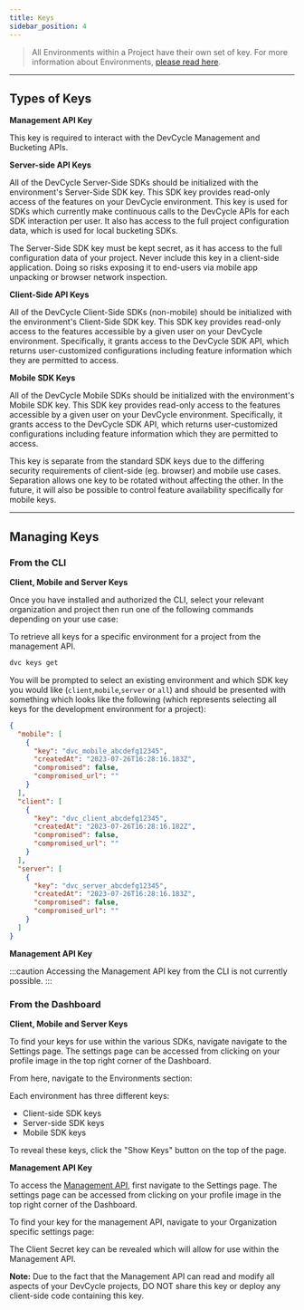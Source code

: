 ```yaml
---
title: Keys
sidebar_position: 4
---
```


> All Environments within a Project have their own set of key. For more information about Environments, [please read here](/essentials/environments).

---

## Types of Keys

**Management API Key**

This key is required to interact with the DevCycle Management and Bucketing APIs.

**Server-side API Keys**

All of the DevCycle Server-Side SDKs should be initialized with the environment's Server-Side SDK key. This SDK key provides read-only access of the features on your DevCycle environment. This key is used for SDKs which currently make continuous calls to the DevCycle APIs for each SDK interaction per user. It also has access to the full project configuration data, which is used for local bucketing SDKs.

The Server-Side SDK key must be kept secret, as it has access to the full configuration data of your project. Never include this key in a client-side application. Doing so risks exposing it to end-users via mobile app unpacking or browser network inspection.

**Client-Side API Keys**

All of the DevCycle Client-Side SDKs (non-mobile) should be initialized with the environment's Client-Side SDK key. This SDK key provides read-only access to the features accessible by a given user on your DevCycle environment. Specifically, it grants access to the DevCycle SDK API, which returns user-customized configurations including feature information which they are permitted to access.

**Mobile SDK Keys**

All of the DevCycle Mobile SDKs should be initialized with the environment's Mobile SDK key. This SDK key provides read-only access to the features accessible by a given user on your DevCycle environment. Specifically, it grants access to the DevCycle SDK API, which returns user-customized configurations including feature information which they are permitted to access.

This key is separate from the standard SDK keys due to the differing security requirements of client-side (eg. browser) and mobile use cases. Separation allows one key to be rotated without affecting the other. In the future, it will also be possible to control feature availability specifically for mobile keys.

---

## Managing Keys

### From the CLI

**Client, Mobile and Server Keys**


Once you have installed and authorized the CLI, select your relevant organization and project then run one of the following commands depending on your use case:

To retrieve all keys for a specific environment for a project from the management API.

```bash
dvc keys get
```  

You will be prompted to select an existing environment and which SDK key you would like (`client`,`mobile`,`server` or `all`) and should be presented with something which looks like the following (which represents selecting all keys for the development environment for a project):


```json
{
  "mobile": [
    {
      "key": "dvc_mobile_abcdefg12345",
      "createdAt": "2023-07-26T16:28:16.183Z",
      "compromised": false,
      "compromised_url": ""
    }
  ],
  "client": [
    {
      "key": "dvc_client_abcdefg12345",
      "createdAt": "2023-07-26T16:28:16.182Z",
      "compromised": false,
      "compromised_url": ""
    }
  ],
  "server": [
    {
      "key": "dvc_server_abcdefg12345",
      "createdAt": "2023-07-26T16:28:16.183Z",
      "compromised": false,
      "compromised_url": ""
    }
  ]
}
```


**Management API Key**

:::caution
Accessing the Management API key from the CLI is not currently possible.
:::

### From the Dashboard

**Client, Mobile and Server Keys**

To find your keys for use within the various SDKs, navigate navigate to the Settings page. The settings page can be accessed from clicking on your profile image in the top right corner of the Dashboard. 

From here, navigate to the Environments section:

Each environment has three different keys: 

* Client-side SDK keys
* Server-side SDK keys
* Mobile SDK keys

To reveal these keys, click the "Show Keys" button on the top of the page.

**Management API Key**

To access the [Management API](/management-api/), first navigate to the Settings page. The settings page can be accessed from clicking on your profile image in the top right corner of the Dashboard. 

To find your key for the management API, navigate to your Organization specific settings page:

The Client Secret key can be revealed which will allow for use within the Management API. 

**Note:** Due to the fact that the Management API can read and modify all aspects of your DevCycle projects, DO NOT share this key or deploy any client-side code containing this key.

